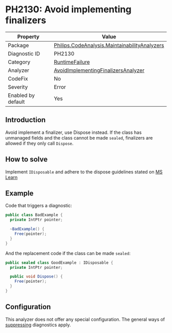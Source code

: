# PH2130: Avoid implementing finalizers

| Property | Value  |
|--|--|
| Package | [Philips.CodeAnalysis.MaintainabilityAnalyzers](https://www.nuget.org/packages/Philips.CodeAnalysis.MaintainabilityAnalyzers) |
| Diagnostic ID | PH2130 |
| Category  | [RuntimeFailure](../RuntimeFailure.md) |
| Analyzer | [AvoidImplementingFinalizersAnalyzer](https://github.com/philips-software/roslyn-analyzers/blob/master/Philips.CodeAnalysis.MaintainabilityAnalyzers/RuntimeFailure/AvoidImplementingFinalizersAnalyzer.cs)
| CodeFix  | No |
| Severity | Error |
| Enabled by default | Yes |

## Introduction

Avoid implement a finalizer, use Dispose instead. If the class has unmanaged fields and the class cannot be made `sealed`, finalizers are allowed if they only call `Dispose`.

## How to solve

Implement `IDisposable` and adhere to the dispose guidelines stated on [MS Learn](https://learn.microsoft.com/en-us/dotnet/standard/garbage-collection/implementing-dispose)

## Example

Code that triggers a diagnostic:
``` cs
public class BadExample {
  private IntPtr pointer;

  ~BadExample() {
    Free(pointer);
  }
}
```

And the replacement code if the class can be made `sealed`:
``` cs
public sealed class GoodExample : IDisposable {
  private IntPtr pointer;

  public void Dispose() {
    Free(pointer);
  }
}
```

## Configuration

This analyzer does not offer any special configuration. The general ways of [suppressing](https://learn.microsoft.com/en-us/dotnet/fundamentals/code-analysis/suppress-warnings) diagnostics apply.